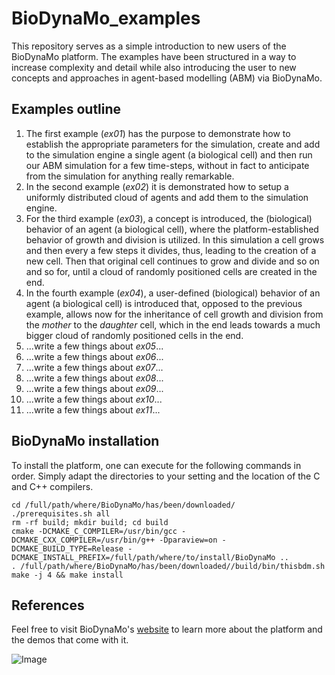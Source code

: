 # BioDynaMo_examples

This repository serves as a simple introduction to new users of the BioDynaMo platform. The examples have been structured in a way to increase complexity and detail while also introducing the user to new concepts and approaches in agent-based modelling (ABM) via BioDynaMo.

## Examples outline

1) The first example (*ex01*) has the purpose to demonstrate how to establish the appropriate parameters for the simulation, create and add to the simulation engine a single agent (a biological cell) and then run our ABM simulation for a few time-steps, without in fact to anticipate from the simulation for anything really remarkable.
2) In the second example (*ex02*) it is demonstrated how to setup a uniformly distributed cloud of agents and add them to the simulation engine.
3) For the third example (*ex03*), a concept is introduced, the (biological) behavior of an agent (a biological cell), where the platform-established behavior of growth and division is utilized. In this simulation a cell grows and then every a few steps it divides, thus, leading to the creation of a new cell. Then that original cell continues to grow and divide and so on and so for, until a cloud of randomly positioned cells are created in the end.
4) In the fourth example (*ex04*), a user-defined (biological) behavior of an agent (a biological cell) is introduced that, opposed to the previous example, allows now for the inheritance of cell growth and division from the *mother* to the *daughter* cell, which in the end leads towards a much bigger cloud of randomly positioned cells in the end.
5) ...write a few things about *ex05*...
6) ...write a few things about *ex06*...
7) ...write a few things about *ex07*...
8) ...write a few things about *ex08*...
9) ...write a few things about *ex09*...
10) ...write a few things about *ex10*...
11) ...write a few things about *ex11*...


## BioDynaMo installation

To install the platform, one can execute for the following commands in order. Simply adapt the directories to your setting and the location of the C and C++ compilers.

```
cd /full/path/where/BioDynaMo/has/been/downloaded/
./prerequisites.sh all
rm -rf build; mkdir build; cd build
cmake -DCMAKE_C_COMPILER=/usr/bin/gcc -DCMAKE_CXX_COMPILER=/usr/bin/g++ -Dparaview=on -DCMAKE_BUILD_TYPE=Release -DCMAKE_INSTALL_PREFIX=/full/path/where/to/install/BioDynaMo ..
. /full/path/where/BioDynaMo/has/been/downloaded//build/bin/thisbdm.sh
make -j 4 && make install
```

## References

Feel free to visit BioDynaMo's [website](https://www.biodynamo.org/) to learn more about the platform and the demos that come with it.

![Image](https://pbs.twimg.com/media/FD6LEW3X0AYisAa?format=png&name=small)
